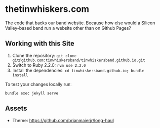 # thetinwhiskers.com

The code that backs our band website. Because how else would a Silicon Valley-based band run a website other than on Github Pages?

## Working with this Site

1. Clone the repository: `git clone git@github.com:tinwhiskersband/tinwhiskersband.github.io.git`
1. Switch to Ruby 2.2.0: `rvm use 2.2.0`
1. Install the dependencies: `cd tinwhiskersband.github.io; bundle install`

To test your changes locally run:

    bundle exec jekyll serve

## Assets

* Theme: https://github.com/brianmaierjr/long-haul

